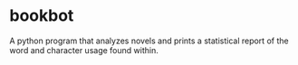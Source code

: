 # bookbot
A python program that analyzes novels and prints a statistical report of the word and character usage found within.
